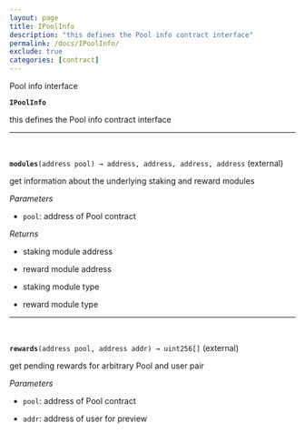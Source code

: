 ```yaml
---
layout: page
title: IPoolInfo
description: "this defines the Pool info contract interface"
permalink: /docs/IPoolInfo/
exclude: true
categories: [contract]
---
```


Pool info interface



**`IPoolInfo`**

this defines the Pool info contract interface







****
<br>

**`modules`**`(address pool) → address, address, address, address` (external)

get information about the underlying staking and reward modules




*Parameters*  
- `pool`: address of Pool contract


*Returns*  
- staking module address

- reward module address

- staking module type

- reward module type


****
<br>

**`rewards`**`(address pool, address addr) → uint256[]` (external)

get pending rewards for arbitrary Pool and user pair




*Parameters*  
- `pool`: address of Pool contract

- `addr`: address of user for preview



